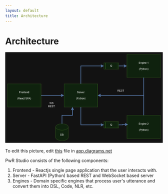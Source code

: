 ```yaml
---
layout: default
title: Architecture
---
```


# Architecture

![](../assets/pwr-studio-architecture.png)

To edit this picture, edit [this](../assets/pwr-studio-architecture.drawio) file in [app.diagrams.net](https://app.diagrams.net) 

PwR Studio consists of the following components:
1. Frontend - Reactjs single page application that the user interacts with.
2. Server - FastAPI (Python) based REST and WebSocket based server
3. Engines - Domain specific engines that process user's utterance and convert them into DSL, Code, NLR, etc.
